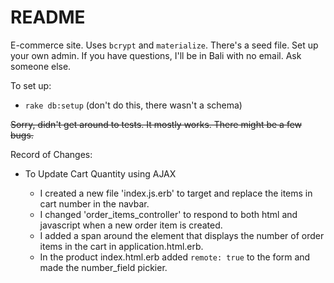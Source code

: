 # README

E-commerce site. Uses `bcrypt` and `materialize`. There's a seed file. Set up your own admin. If you have questions, I'll be in Bali with no email. Ask someone else.

To set up:

* `rake db:setup` (don't do this, there wasn't a schema)

<s> Sorry, didn't get around to tests. It mostly works. There might be a few bugs. </s>

Record of Changes:

  * To Update Cart Quantity using AJAX

    * I created a new file 'index.js.erb' to target and replace the items in cart number in the navbar.
    * I changed 'order_items_controller' to respond to both html and javascript when a new order item is created.
    * I added a span around the element that displays the number of order items in the cart in application.html.erb.
    * In the product index.html.erb added `remote: true` to the form and made the number_field pickier.

